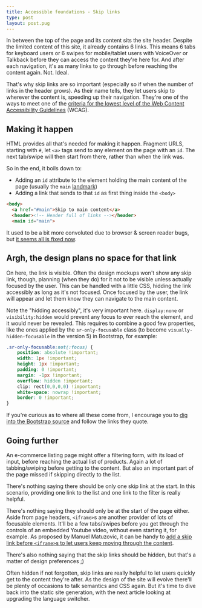 ```yaml
---
title: Accessible foundations - Skip links
type: post
layout: post.pug
---
```

In between the top of the page and its content sits the site header. Despite the limited content of this site, it already contains 6 links. This means 6 tabs for keyboard users or 6 swipes for mobile/tablet users with VoiceOver or Talkback before they can access the content they're here for. And after each navigation, it's as many links to go through before reaching the content again. Not. Ideal.

That's why skip links are so important (especially so if when the number of links in the header grows). As their name tells, they let users skip to wherever the content is, speeding up their navigation. They're one of the ways to meet one of the [criteria for the lowest level of the Web Content Accessibility Guidelines][wcag-2.4.1] (WCAG).

Making it happen
---

HTML provides all that's needed for making it happen. Fragment URLS, starting with `#`, let `<a>` tags send to any element on the page with an `id`. The next tab/swipe will then start from there, rather than when the link was. 

So in the end, it boils down to:

- Adding an `id` attribute to the element holding the main content of the page (usually the `main` [landmark])
- Adding a link that sends to that `id` as first thing inside the `<body>` 

```html
<body>
  <a href="#main">Skip to main content</a>
  <header><!-- Header full of links --></header>
  <main id="main">
```

It used to be a bit more convoluted due to browser & screen reader bugs, but [it seems all is fixed now][accesslab-skip-links].

Argh, the design plans no space for that link
---

On here, the link is visible. Often the design mockups won't show any skip link, though, planning (when they do) for it not to be visible unless actually focused by the user. This can be handled with a little CSS, hidding the link accessibly as long as it's not focused. Once focused by the user, the link will appear and let them know they can navigate to the main content.

Note the "hidding accessibly", it's very important here. `display:none` or `visibility:hidden` would prevent any focus to ever reach the element, and it would never be revealed. This requires to combine a good few properties, like the ones applied by the `sr-only-focusable` class (to become `visually-hidden-focusable` in the version 5) in Bootstrap, for example:

```css
.sr-only-focusable:not(:focus) {
    position: absolute !important;
    width: 1px !important;
    height: 1px !important;
    padding: 0 !important;
    margin: -1px !important;
    overflow: hidden !important;
    clip: rect(0,0,0,0) !important;
    white-space: nowrap !important;
    border: 0 !important;
}
```

If you're curious as to where all these come from, I encourage you to [dig into the Bootstrap source][bootstrap-source] and follow the links they quote.

Going further
---

An e-commerce listing page might offer a filtering form, with its load of input, before reaching the actual list of products. Again a lot of tabbing/swiping before getting to the content. But also an important part of the page missed if skipping directly to the list.

There's nothing saying there should be only one skip link at the start. In this scenario, providing one link to the list and one link to the filter is really helpful.

There's nothing saying they should only be at the start of the page either. Aside from page headers, `<iframe>`s are  another provider of lots of focusable elements. It'll be a few tabs/swipes before you get through the controls of an embedded Youtube video, without even starting it, for example. As proposed by Manuel Matuzovic, it can be handy to [add a skip link before `<iframe>`s to let users keep moving through the content][skip-link-iframe].

There's also nothing saying that the skip links should be hidden, but that's a matter of design preferences ;)

Often hidden if not forgotten, skip links are really helpful to let users quickly get to the content they're after. As the design of the site will evolve there'll be plenty of occasions to talk semantics and CSS again. But it's time to dive back into the static site generation, with the next article looking at upgrading the language switcher.

[landmark]: ../accessible-foundations-landmarks/
[wcag-2.4.1]: https://www.w3.org/TR/WCAG21/#bypass-blocks
[accesslab-skip-links]: https://axesslab.com/skip-links/#update-april-2020
[bootstrap-source]: https://github.com/twbs/bootstrap/blob/main/scss/mixins/_screen-reader.scss#L5
[skip-link-iframe]: https://www.matuzo.at/blog/improving-the-keyboard-accessibility-of-codepen-embeds/#skip-links
